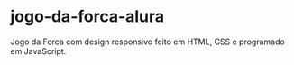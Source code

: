 # jogo-da-forca-alura
Jogo da Forca com design responsivo feito em HTML, CSS e programado em JavaScript.
